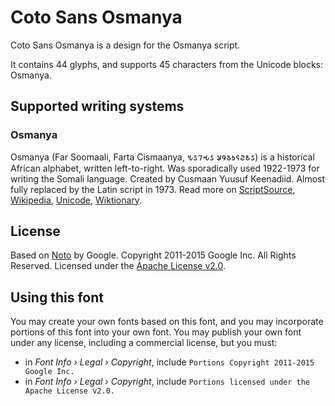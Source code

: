 
# Coto Sans Osmanya

Coto Sans Osmanya is a design for the Osmanya script.

It contains 44 glyphs, and supports 45 characters from the Unicode blocks: Osmanya.


## Supported writing systems


### Osmanya

Osmanya (Far Soomaali, Farta Cismaanya, 𐒍𐒖𐒇𐒂𐒖 𐒋𐒘𐒈𐒑𐒛𐒒𐒕𐒖) is a historical African alphabet, written left-to-right. Was sporadically used 1922-1973 for writing the Somali language. Created by Cusmaan Yuusuf Keenadiid. Almost fully replaced by the Latin script in 1973. Read more on [ScriptSource](https://scriptsource.org/scr/Osma), [Wikipedia](https://en.wikipedia.org/wiki/ISO_15924:Osma), [Unicode](https://www.unicode.org/versions/Unicode13.0.0/ch19.pdf#G16914), [Wiktionary](https://en.wiktionary.org/wiki/Category:Osmanya_script).


## License

Based on [Noto](https://github.com/notofonts) by Google. Copyright 2011-2015 Google Inc. All Rights Reserved. Licensed under the [Apache License v2.0](https://www.apache.org/licenses/LICENSE-2.0.txt).

## Using this font

You may create your own fonts based on this font, and you may incorporate portions of this font into your own font. You may publish your own font under any license, including a commercial license, but you must:

- in _Font Info › Legal › Copyright_, include `Portions Copyright 2011-2015 Google Inc.`
- in _Font Info › Legal › Copyright_, include `Portions licensed under the Apache License v2.0.`
